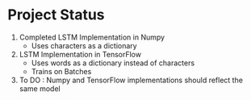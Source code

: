 # Project Status

1. Completed LSTM Implementation in Numpy
    * Uses characters as a dictionary
2. LSTM Implementation in TensorFlow
    * Uses words as a dictionary instead of characters
    * Trains on Batches
3. To DO : Numpy and TensorFlow implementations should reflect the same model